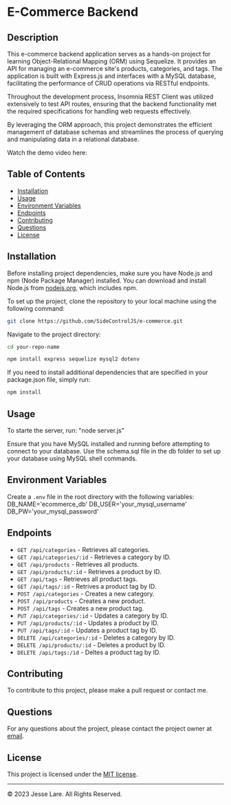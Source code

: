 # E-Commerce Backend

## Description

This e-commerce backend application serves as a hands-on project for learning Object-Relational Mapping (ORM) using Sequelize. It provides an API for managing an e-commerce site's products, categories, and tags. The application is built with Express.js and interfaces with a MySQL database, facilitating the performance of CRUD operations via RESTful endpoints.

Throughout the development process, Insomnia REST Client was utilized extensively to test API routes, ensuring that the backend functionality met the required specifications for handling web requests effectively.

By leveraging the ORM approach, this project demonstrates the efficient management of database schemas and streamlines the process of querying and manipulating data in a relational database.

Watch the demo video here: 


## Table of Contents

- [Installation](#installation)
- [Usage](#usage)
- [Environment Variables](#environment-variables)
- [Endpoints](#endpoints)
- [Contributing](#contributing)
- [Questions](#questions)
- [License](#license)

## Installation

Before installing project dependencies, make sure you have Node.js and npm (Node Package Manager) installed. You can download and install Node.js from [nodejs.org](https://nodejs.org/), which includes npm.

To set up the project, clone the repository to your local machine using the following command:

```bash
git clone https://github.com/SideControlJS/e-commerce.git
```

Navigate to the project directory:
```bash
cd your-repo-name

npm install express sequelize mysql2 dotenv

```
If you need to install additional dependencies that are specified in your package.json file, simply run:
```bash
npm install

```

## Usage

To starte the server, run: "node server.js"

Ensure that you have MySQL installed and running before attempting to connect to your database. Use the schema.sql file in the db folder to set up your database using MySQL shell commands.

## Environment Variables

Create a `.env` file in the root directory with the following variables:
DB_NAME='ecommerce_db'
DB_USER='your_mysql_username'
DB_PW='your_mysql_password'


## Endpoints

- `GET /api/categories` - Retrieves all categories.
- `GET /api/categories/:id` - Retrieves a category by ID.
- `GET /api/products` - Retrieves all products.
- `GET /api/products/:id` - Retrieves a product by ID.
- `GET /api/tags` - Retrieves all product tags.
- `GET /api/tags/:id` - Retrives a product tag by ID.
- `POST /api/categories` - Creates a new category.
- `POST /api/products` - Creates a new product.
- `POST /api/tags` - Creates a new product tag.
- `PUT /api/categories/:id` - Updates a category by ID.
- `PUT /api/products/:id` - Updates a product by ID.
- `PUT /api/tags/:id` - Updates a product tag by ID.
- `DELETE /api/categories/:id` - Deletes a category by ID.
- `DELETE /api/products/:id` - Deletes a product by ID.
- `DELETE /api/tags:/id` - Deltes a product tag by ID.


## Contributing

To contribute to this project, please make a pull request or contact me.


## Questions

For any questions about the project, please contact the project owner at [email](mailto:twelvedust@outlook.com).

## License

This project is licensed under the [MIT license](LICENSE).

---

© 2023 Jesse Lare. All Rights Reserved.
